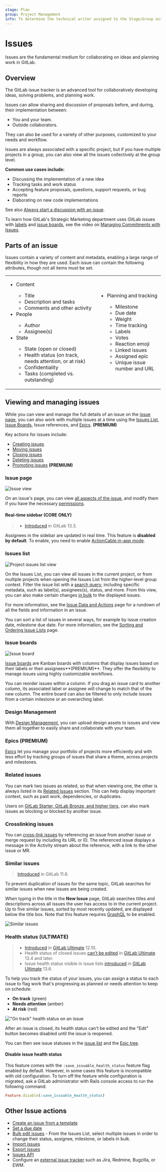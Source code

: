 ```yaml
---
stage: Plan
group: Project Management
info: To determine the technical writer assigned to the Stage/Group associated with this page, see https://about.gitlab.com/handbook/engineering/ux/technical-writing/#assignments
---
```


# Issues

Issues are the fundamental medium for collaborating on ideas and planning work in GitLab.

## Overview

The GitLab issue tracker is an advanced tool for collaboratively developing ideas, solving problems,
and planning work.

Issues can allow sharing and discussion of proposals before, and during,
their implementation between:

- You and your team.
- Outside collaborators.

They can also be used for a variety of other purposes, customized to your
needs and workflow.

Issues are always associated with a specific project, but if you have multiple projects in a group,
you can also view all the issues collectively at the group level.

**Common use cases include:**

- Discussing the implementation of a new idea
- Tracking tasks and work status
- Accepting feature proposals, questions, support requests, or bug reports
- Elaborating on new code implementations

See also [Always start a discussion with an issue](https://about.gitlab.com/blog/2016/03/03/start-with-an-issue/).

<i class="fa fa-youtube-play youtube" aria-hidden="true"></i>
To learn how GitLab's Strategic Marketing department uses GitLab issues with [labels](../labels.md) and
[issue boards](../issue_board.md), see the video on
[Managing Commitments with Issues](https://www.youtube.com/watch?v=cuIHNintg1o&t=3).

## Parts of an issue

Issues contain a variety of content and metadata, enabling a large range of flexibility
in how they are used. Each issue can contain the following attributes, though not all items
must be set.

<table class="borderless-table fixed-table">
<tr>
    <td>
        <ul>
            <li>Content</li>
            <ul>
                <li>Title</li>
                <li>Description and tasks</li>
                <li>Comments and other activity</li>
            </ul>
            <li>People</li>
            <ul>
                <li>Author</li>
                <li>Assignee(s)</li>
            </ul>
            <li>State</li>
            <ul>
                <li>State (open or closed)</li>
                <li>Health status (on track, needs attention, or at risk)</li>
                <li>Confidentiality</li>
                <li>Tasks (completed vs. outstanding)</li>
            </ul>
        </ul>
    </td>
    <td>
        <ul>
            <li>Planning and tracking</li>
            <ul>
                <li>Milestone</li>
                <li>Due date</li>
                <li>Weight</li>
                <li>Time tracking</li>
                <li>Labels</li>
                <li>Votes</li>
                <li>Reaction emoji</li>
                <li>Linked issues</li>
                <li>Assigned epic</li>
                <li>Unique issue number and URL</li>
            </ul>
       </ul>
    </td>
</tr>
</table>

## Viewing and managing issues

While you can view and manage the full details of an issue on the [issue page](#issue-page),
you can also work with multiple issues at a time using the [Issues List](#issues-list),
[Issue Boards](#issue-boards), Issue references, and [Epics](#epics). **(PREMIUM)**

Key actions for issues include:

- [Creating issues](managing_issues.md#create-a-new-issue)
- [Moving issues](managing_issues.md#moving-issues)
- [Closing issues](managing_issues.md#closing-issues)
- [Deleting issues](managing_issues.md#deleting-issues)
- [Promoting issues](managing_issues.md#promote-an-issue-to-an-epic) **(PREMIUM)**

### Issue page

![Issue view](img/issues_main_view.png)

On an issue's page, you can view [all aspects of the issue](issue_data_and_actions.md),
and modify them if you have the necessary [permissions](../../permissions.md).

#### Real-time sidebar **(CORE ONLY)**

> - [Introduced](https://gitlab.com/gitlab-org/gitlab/-/issues/17589) in GitLab 13.3.

Assignees in the sidebar are updated in real time. This feature is **disabled by default**.
To enable, you need to enable [ActionCable in-app mode](https://docs.gitlab.com/omnibus/settings/actioncable.html).

### Issues list

![Project issues list view](img/project_issues_list_view.png)

On the Issues List, you can view all issues in the current project, or from multiple
projects when opening the Issues List from the higher-level group context. Filter the
issue list with a [search query](../../search/index.md#filtering-issue-and-merge-request-lists),
including specific metadata, such as label(s), assignees(s), status, and more. From this
view, you can also make certain changes [in bulk](../bulk_editing.md) to the displayed issues.

For more information, see the [Issue Data and Actions](issue_data_and_actions.md) page
for a rundown of all the fields and information in an issue.

You can sort a list of issues in several ways, for example by issue creation date, milestone due date. For more information, see the [Sorting and Ordering Issue Lists](sorting_issue_lists.md) page.

### Issue boards

![Issue board](img/issue_board.png)

[Issue boards](../issue_board.md) are Kanban boards with columns that display issues based on their
labels or their assignees**(PREMIUM)**. They offer the flexibility to manage issues using
highly customizable workflows.

You can reorder issues within a column. If you drag an issue card to another column, its
associated label or assignee will change to match that of the new column. The entire
board can also be filtered to only include issues from a certain milestone or an overarching
label.

### Design Management

With [Design Management](design_management.md), you can upload design
assets to issues and view them all together to easily share and
collaborate with your team.

### Epics **(PREMIUM)**

[Epics](../../group/epics/index.md) let you manage your portfolio of projects more
efficiently and with less effort by tracking groups of issues that share a theme, across
projects and milestones.

### Related issues

You can mark two issues as related, so that when viewing one, the other is always
listed in its [Related Issues](related_issues.md) section. This can help display important
context, such as past work, dependencies, or duplicates.

Users on [GitLab Starter, GitLab Bronze, and higher tiers](https://about.gitlab.com/pricing/), can
also mark issues as blocking or blocked by another issue.

### Crosslinking issues

You can [cross-link issues](crosslinking_issues.md) by referencing an issue from another
issue or merge request by including its URL or ID. The referenced issue displays a
message in the Activity stream about the reference, with a link to the other issue or MR.

### Similar issues

> [Introduced](https://gitlab.com/gitlab-org/gitlab-foss/-/merge_requests/22866) in GitLab 11.6.

To prevent duplication of issues for the same topic, GitLab searches for similar issues
when new issues are being created.

When typing in the title in the **New Issue** page, GitLab searches titles and descriptions
across all issues the user has access to in the current project. Up to five similar issues,
sorted by most recently updated, are displayed below the title box. Note that this feature
requires [GraphQL](../../../api/graphql/index.md) to be enabled.

![Similar issues](img/similar_issues.png)

### Health status **(ULTIMATE)**

> - [Introduced](https://gitlab.com/gitlab-org/gitlab/-/issues/36427) in [GitLab Ultimate](https://about.gitlab.com/pricing/) 12.10.
> - Health status of closed issues [can't be edited](https://gitlab.com/gitlab-org/gitlab/-/issues/220867) in [GitLab Ultimate](https://about.gitlab.com/pricing/) 13.4 and later.
> - Issue health status visible in issue lists [introduced](https://gitlab.com/gitlab-org/gitlab/-/merge_requests/45141) in [GitLab Ultimate](https://about.gitlab.com/pricing/) 13.6.

To help you track the status of your issues, you can assign a status to each issue to flag work
that's progressing as planned or needs attention to keep on schedule:

- **On track** (green)
- **Needs attention** (amber)
- **At risk** (red)

!["On track" health status on an issue](img/issue_health_status_dropdown_v12_10.png)

After an issue is closed, its health status can't be edited and the "Edit" button becomes disabled
until the issue is reopened.

You can then see issue statuses in the [issue list](#issues-list) and the
[Epic tree](../../group/epics/index.md#issue-health-status-in-epic-tree).

#### Disable issue health status

This feature comes with the `:save_issuable_health_status` feature flag enabled by default. However, in some cases
this feature is incompatible with old configuration. To turn off the feature while configuration is
migrated, ask a GitLab administrator with Rails console access to run the following command:

```ruby
Feature.disable(:save_issuable_health_status)
```

## Other Issue actions

- [Create an issue from a template](../../project/description_templates.md#using-the-templates)
- [Set a due date](due_dates.md)
- [Bulk edit issues](../bulk_editing.md) - From the Issues List, select multiple issues
  in order to change their status, assignee, milestone, or labels in bulk.
- [Import issues](csv_import.md)
- [Export issues](csv_export.md)
- [Issues API](../../../api/issues.md)
- Configure an [external issue tracker](../../../integration/external-issue-tracker.md)
  such as Jira, Redmine, Bugzilla, or EWM.
